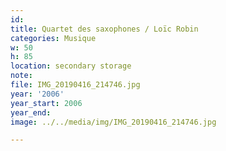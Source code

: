 ```yaml
---
id:
title: Quartet des saxophones / Loïc Robin
categories: Musique
w: 50
h: 85
location: secondary storage
note:
file: IMG_20190416_214746.jpg
year: '2006'
year_start: 2006
year_end:
image: ../../media/img/IMG_20190416_214746.jpg

---
```

